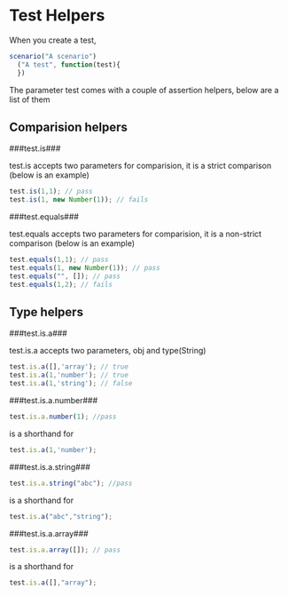 Test Helpers
============

When you create a test,

```javascript
scenario("A scenario")
  ("A test", function(test){
  })
```

The parameter test comes with a couple of assertion helpers, below are a list of them

Comparision helpers
-------------------

###test.is###

test.is accepts two parameters for comparision, it is a strict comparison (below is an example)

```javascript
test.is(1,1); // pass
test.is(1, new Number(1)); // fails
```

###test.equals###

test.equals accepts two parameters for comparision, it is a non-strict comparison (below is an example)

```javascript
test.equals(1,1); // pass
test.equals(1, new Number(1)); // pass
test.equals("", []); // pass
test.equals(1,2); // fails
```

Type helpers
------------

###test.is.a###

test.is.a accepts two parameters, obj and type(String)

```javascript
test.is.a([],'array'); // true
test.is.a(1,'number'); // true
test.is.a(1,'string'); // false
```

###test.is.a.number###

```javascript
test.is.a.number(1); //pass
```

is a shorthand for

```javascript
test.is.a(1,'number');
```

###test.is.a.string###

```javascript
test.is.a.string("abc"); //pass
```

is a shorthand for

```javascript
test.is.a("abc","string");
```

###test.is.a.array###

```javascript
test.is.a.array([]); // pass
```

is a shorthand for

```javascript
test.is.a([],"array");
```
